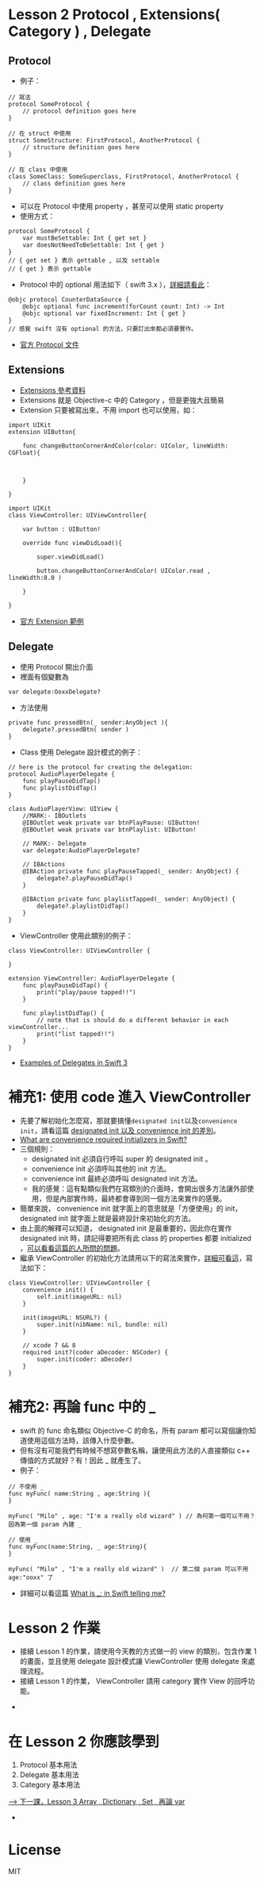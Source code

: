 
# Lesson 2 Protocol , Extensions( Category ) , Delegate

## Protocol

* 例子：

```
// 寫法
protocol SomeProtocol {
    // protocol definition goes here
}

// 在 struct 中使用
struct SomeStructure: FirstProtocol, AnotherProtocol {
    // structure definition goes here
}

// 在 class 中使用
class SomeClass: SomeSuperclass, FirstProtocol, AnotherProtocol {
    // class definition goes here
}

```

* 可以在 Protocol 中使用 property ，甚至可以使用 static property
* 使用方式：

```
protocol SomeProtocol {
    var mustBeSettable: Int { get set }
    var doesNotNeedToBeSettable: Int { get }
}
// { get set } 表示 gettable , 以及 settable
// { get } 表示 gettable
```
* Protocol 中的 optional 用法如下（ swift 3.x ），[詳細請看此](http://stackoverflow.com/questions/24032754/how-to-define-optional-methods-in-swift-protocol)：

```
@objc protocol CounterDataSource {
    @objc optional func increment(forCount count: Int) -> Int
    @objc optional var fixedIncrement: Int { get }
}
// 感覺 swift 沒有 optional 的方法，只要訂出來都必須要實作。
```

* [官方 Protocol 文件](https://developer.apple.com/library/content/documentation/Swift/Conceptual/Swift_Programming_Language/Protocols.html)


## Extensions
* [Extensions 參考資料](http://stackoverflow.com/questions/24142829/how-to-create-swift-class-for-category)
* Extensions 就是 Objective-c 中的 Category ，但是更強大且簡易
* Extension 只要被寫出來，不用 import 也可以使用，如：

```
import UIKit
extension UIButton{

	func changeButtonCornerAndColor(color: UIColor, lineWidth: CGFloat){
	
		
	
	}

}

import UIKit
class ViewController: UIViewController{

	var button : UIButton!
	
	override func viewDidLoad(){
	
		super.viewDidLoad()
		
		button.changeButtonCornerAndColor( UIColor.read , lineWidth:8.0 )
	
	}

}
```
* [官方 Extension 範例](https://developer.apple.com/library/content/documentation/Swift/Conceptual/Swift_Programming_Language/Extensions.html)

## Delegate

* 使用 Protocol 開出介面
* 裡面有個變數為

```
var delegate:OoxxDelegate?
```

* 方法使用

```
private func pressedBtn(_ sender:AnyObject ){
	delegate?.pressedBtn( sender )
}
```

* Class 使用 Delegate 設計模式的例子：

```
// here is the protocol for creating the delegation:
protocol AudioPlayerDelegate {
    func playPauseDidTap()
    func playlistDidTap()
}

class AudioPlayerView: UIView {
    //MARK:- IBOutlets
    @IBOutlet weak private var btnPlayPause: UIButton!
    @IBOutlet weak private var btnPlaylist: UIButton!

    // MARK:- Delegate
    var delegate:AudioPlayerDelegate?

    // IBActions
    @IBAction private func playPauseTapped(_ sender: AnyObject) {
        delegate?.playPauseDidTap()
    }

    @IBAction private func playlistTapped(_ sender: AnyObject) {
        delegate?.playlistDidTap()
    }
}
```

* ViewController 使用此類別的例子：

```
class ViewController: UIViewController {

}

extension ViewController: AudioPlayerDelegate {
    func playPauseDidTap() {
        print("play/pause tapped!!")
    }

    func playlistDidTap() {
        // note that is should do a different behavior in each viewController...
        print("list tapped!!")
    }
}

```

* [Examples of Delegates in Swift 3](http://stackoverflow.com/questions/40501780/examples-of-delegates-in-swift-3)

# 補充1: 使用 code 進入 ViewController

* 先要了解初始化怎麼寫，那就要搞懂```designated init```以及```convenience init```，請看這篇 [designated init 以及 convenience init 的差別](http://jason9075.logdown.com/posts/285685-swift-note-initialization-rules-convenience-and-designated-initializer-usage)。
* [What are convenience required initializers in Swift?](http://stackoverflow.com/questions/26922694/what-are-convenience-required-initializers-in-swift)
* 三個規則：
	* designated init 必須自行呼叫 super 的 designated init 。
	* convenience init 必須呼叫其他的 init 方法。
	* convenience init 最終必須呼叫 designated init 方法。
	* 我的感覺：這有點類似我們在寫類別的介面時，會開出很多方法讓外部使用，但是內部實作時，最終都會導到同一個方法來實作的感覺。
* 簡單來說， convenience init 就字面上的意思就是「方便使用」的 init， designated init 就字面上就是最終設計來初始化的方法。
* 由上面的解釋可以知道， designated init 是最重要的，因此你在實作 designated init 時，請記得要把所有此 class 的 properties 都要 initialized ，[可以看看這篇的人所問的問題](http://stackoverflow.com/questions/24521876/swift-subclassing-how-to-override-init)。
* 繼承 ViewController 的初始化方法請用以下的寫法來實作，[詳細可看這](http://stackoverflow.com/questions/26923003/how-do-i-make-a-custom-initializer-for-a-uiviewcontroller-subclass-in-swift)，寫法如下：

```
class ViewController: UIViewController {
    convenience init() {
        self.init(imageURL: nil)
    }
    
    init(imageURL: NSURL?) {
        super.init(nibName: nil, bundle: nil)
    }
    
    // xcode 7 && 8
    required init?(coder aDecoder: NSCoder) {
        super.init(coder: aDecoder)
    }
}
```


# 補充2: 再論 func 中的 _

* swift 的  func 命名類似 Objective-C 的命名，所有 param 都可以寫個讓你知道使用這個方法時，該傳入什麼參數。
* 但有沒有可能我們有時候不想寫參數名稱，讓使用此方法的人直接類似 c++ 傳值的方式就好？有！因此 _ 就產生了。
* 例子：

```
// 不使用 _
func myFunc( name:String , age:String ){
}

myFunc( "Milo" , age: "I'm a really old wizard" ) // 為何第一個可以不用？因為第一個 param 內建 _

// 使用 _ 
func myFunc(name:String, _ age:String){
}

myFunc( "Milo" , "I'm a really old wizard" )  // 第二個 param 可以不用 age:"ooxx" 了

```
* 詳細可以看這篇 [What is _: in Swift telling me?](http://stackoverflow.com/questions/30876068/what-is-in-swift-telling-me)


# Lesson 2 作業

* 接續 Lesson 1 的作業，請使用今天教的方式做一的 view 的類別，包含作業 1 的畫面，並且使用 delegate 設計模式讓 ViewController 使用 delegate 來處理流程。
* 接續 Lesson 1 的作業， ViewController 請用 category 實作 View 的回呼功能。


-
# 在 Lesson 2 你應該學到

1. Protocol 基本用法
2. Delegate 基本用法
3. Category 基本用法

[--> 下一課，Lesson 3 Array , Dictionary , Set , 再論 var](https://github.com/Coody/Swift_Note/tree/master/Swift_Practice/lesson3_MoreAboutBasicAndData)

-
# License
MIT

